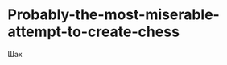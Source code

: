 Probably-the-most-miserable-attempt-to-create-chess
===================================================

Шах
